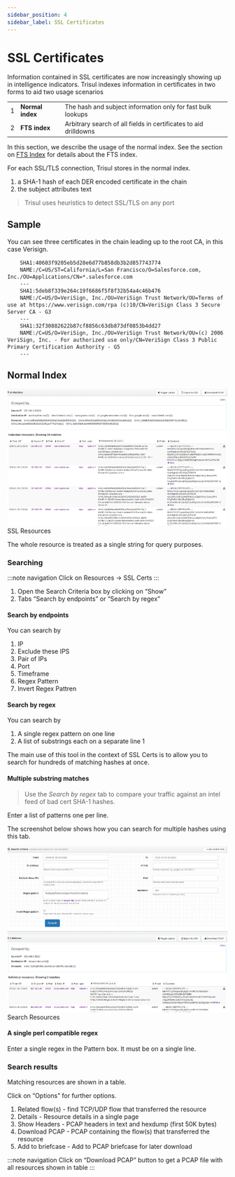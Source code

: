 ```yaml
---
sidebar_position: 4
sidebar_label: SSL Certificates
--- 
```


# SSL Certificates

Information contained in SSL certificates are now increasingly showing
up in intelligence indicators. Trisul indexes information in
certificates in two forms to aid two usage scenarios

|     |                  |                                                                  |
| --- | ---------------- | ---------------------------------------------------------------- |
| 1   | **Normal index** | The hash and subject information only for fast bulk lookups      |
| 2   | **FTS index**    | Arbitrary search of all fields in certificates to aid drilldowns |

In this section, we describe the usage of the normal index. See the
section on [FTS Index](ftsssl.html) for details about the FTS index.

For each SSL/TLS connection, Trisul stores in the normal index.

1. a SHA-1 hash of each DER encoded certificate in the chain
2. the subject attributes text

> Trisul uses heuristics to detect SSL/TLS on any port

## Sample

You can see three certificates in the chain leading up to the root CA,
in this case Verisign.

```
    SHA1:40603f9205eb5d28e6d77b858db3b2d857743774
    NAME:/C=US/ST=California/L=San Francisco/O=Salesforce.com, Inc./OU=Applications/CN=*.salesforce.com
    ---
    SHA1:5deb8f339e264c19f6686f5f8f32b54a4c46b476
    NAME:/C=US/O=VeriSign, Inc./OU=VeriSign Trust Network/OU=Terms of use at https://www.verisign.com/rpa (c)10/CN=VeriSign Class 3 Secure Server CA - G3
    ---
    SHA1:32f30882622b87cf8856c63db873df0853b4dd27
    NAME:/C=US/O=VeriSign, Inc./OU=VeriSign Trust Network/OU=(c) 2006 VeriSign, Inc. - For authorized use only/CN=VeriSign Class 3 Public Primary Certification Authority - G5
    ---
```

## Normal Index

![](images/ssl_resources.png)  
SSL Resources

The whole resource is treated as a single string for query purposes.

### Searching

:::note navigation
Click on Resources -\> SSL Certs
:::

1. Open the Search Criteria box by clicking on “Show”
2. Tabs “Search by endpoints” or “Search by regex”

#### Search by endpoints

You can search by

1. IP
2. Exclude these IPS
3. Pair of IPs
4. Port
5. Timeframe
6. Regex Pattern
7. Invert Regex Pattren

#### Search by regex

You can search by

1. A single regex pattern on one line
2. A list of substrings each on a separate line 1

The main use of this tool in the context of SSL Certs is to allow you to
search for hundreds of matching hashes at once.

#### Multiple substring matches

> Use the *Search by regex* tab to compare your traffic against an intel
> feed of bad cert SHA-1 hashes.

Enter a list of patterns one per line.

The screenshot below shows how you can search for multiple hashes using
this tab.

![](images/sslnormal1.png)  
Search Resources

#### A single perl compatible regex

Enter a single regex in the Pattern box. It must be on a single line.

### Search results

Matching resources are shown in a table.

Click on “Options” for further options.

1. Related flow(s) - find TCP/UDP flow that transferred the resource
2. Details - Resource details in a single page
3. Show Headers - PCAP headers in text and hexdump (first 50K bytes)
4. Download PCAP - PCAP containing the flow(s) that transferred the
   resource
5. Add to briefcase - Add to PCAP briefcase for later download

:::note navigation
Click on “Download PCAP” button to get a PCAP file with all resources
shown in table
:::
